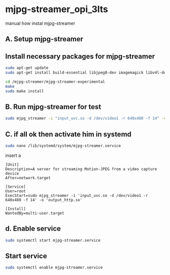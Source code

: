 # mjpg-streamer_opi_3lts
manual how instal mjpg-streamer

## A. Setup mjpg-streamer

## Install necessary packages for mjpg-streamer

```bash
sudo apt-get update
sudo apt-get install build-essential libjpeg8-dev imagemagick libv4l-dev git cmake uvcdynctrl
```

```bash
cd /mjpg-streamer/mjpg-streamer-experimental
make
sudo make install
```

## B. Run mjpg-streamer for test
```bash
sudo mjpg_streamer -i "input_uvc.so -d /dev/video1 -r 640x480 -f 14" -o "output_http.so"
```

## C. if all ok then activate him in systemd

```bash
sudo nano /lib/systemd/system/mjpg-streamer.service
```
insert a
```
[Unit]
Description=A server for streaming Motion-JPEG from a video capture device
After=network.target

[Service]
User=root
ExecStart=sudo mjpg_streamer -i 'input_uvc.so -d /dev/video1 -r 640x480 -f 14' -o 'output_http.so'

[Install]
WantedBy=multi-user.target
```
## d. Enable service
```bash
sudo systemctl start mjpg-streamer.service
```

## Start service
```bash
sudo systemctl enable mjpg-streamer.service
```
